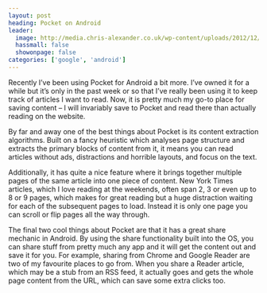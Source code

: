```yaml
---
layout: post
heading: Pocket on Android
leader:
  image: http://media.chris-alexander.co.uk/wp-content/uploads/2012/12/wpid-Screenshot_2012-12-02-09-08-38.png
  hassmall: false
  showonpage: false
categories: ['google', 'android']
---
```


Recently I’ve been using Pocket for Android a bit more. I’ve owned it for a while but it’s only in the past week or so that I’ve really been using it to keep track of articles I want to read. Now, it is pretty much my go-to place for saving content – I will invariably save to Pocket and read there than actually reading on the website.

<!-- Replace missing image from http://media.chris-alexander.co.uk/wp-content/uploads/2012/12/wpid-Screenshot_2012-12-02-09-08-38.png -->

By far and away one of the best things about Pocket is its content extraction algorithms. Built on a fancy heuristic which analyses page structure and extracts the primary blocks of content from it, it means you can read articles without ads, distractions and horrible layouts, and focus on the text.

<!-- Replace missing image from http://media.chris-alexander.co.uk/wp-content/uploads/2012/12/wpid-Screenshot_2012-12-02-09-08-48.png -->

Additionally, it has quite a nice feature where it brings together multiple pages of the same article into one piece of content. New York Times articles, which I love reading at the weekends, often span 2, 3 or even up to 8 or 9 pages, which makes for great reading but a huge distraction waiting for each of the subsequent pages to load. Instead it is only one page you can scroll or flip pages all the way through.

<!-- Replace missing image from http://media.chris-alexander.co.uk/wp-content/uploads/2012/12/wpid-Screenshot_2012-12-02-09-11-13.png -->

The final two cool things about Pocket are that it has a great share mechanic in Android. By using the share functionality built into the OS, you can share stuff from pretty much any app and it will get the content out and save it for you. For example, sharing from Chrome and Google Reader are two of my favourite places to go from. When you share a Reader article, which may be a stub from an RSS feed, it actually goes and gets the whole page content from the URL, which can save some extra clicks too.

